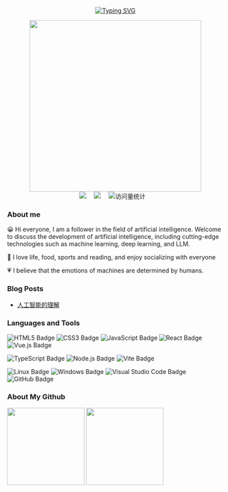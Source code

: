 <div align="center">

  <!-- 打字效果 -->
  <a href="https://github.com/White-Qi"><img src="https://readme-typing-svg.demolab.com?font=Fira+Code&pause=1000&random=false&width=330&lines=console.log(%22Hello+World!%22);I'm+BaiQi%2C+Have+a+nice+day!" alt="Typing SVG" /></a>

  <!-- python图片 -->
  <a href="https://sm.ms/image/n2wPkGMSgY7eKE3" target="_blank">
  <img src="https://imgur.com/a/pyhtontheme-UTPnUR3" width="400"></a>

  <!-- profile logo 个人资料徽标 -->
  <div>
    <a href="https://www.zhihu.com/people/WhiteQi"><img src="https://img.shields.io/badge/Website-知乎主页-8c36db" /></a>&emsp;
    <a href="https://x.com/WhiteQi1024"><img src="https://img.shields.io/badge/Twitter-推特-07c160" /></a>&emsp;
    <!-- visitor -->
    <img src="https://komarev.com/ghpvc/?username=White-Qi&label=Views&color=orange&style=flat" alt="访问量统计" />&emsp;
  </div>

</div>

### About me

😀 Hi everyone, I am a follower in the field of artificial intelligence. Welcome to discuss the development of artificial intelligence, including cutting-edge technologies such as machine learning, deep learning, and LLM.

💋 I love life, food, sports and reading, and enjoy socializing with everyone

💗 I believe that the emotions of machines are determined by humans.

### Blog Posts

- [人工智能的理解](https://www.zhihu.com/question/573935865/answer/1962627863678268038)


### Languages and Tools

![HTML5 Badge](https://img.shields.io/badge/HTML5-E34F26?logo=html5&logoColor=fff&style=flat)
![CSS3 Badge](https://img.shields.io/badge/CSS3-1572B6?logo=css3&logoColor=fff&style=flat)
![JavaScript Badge](https://img.shields.io/badge/JavaScript-F7DF1E?logo=javascript&logoColor=000&style=flat)
![React Badge](https://img.shields.io/badge/React-61DAFB?logo=react&logoColor=000&style=flat)
![Vue.js Badge](https://img.shields.io/badge/Vue.js-4FC08D?logo=vuedotjs&logoColor=fff&style=flat)

![TypeScript Badge](https://img.shields.io/badge/TypeScript-3178C6?logo=typescript&logoColor=fff&style=flat)
![Node.js Badge](https://img.shields.io/badge/Node.js-393?logo=nodedotjs&logoColor=fff&style=flat)
![Vite Badge](https://img.shields.io/badge/Vite-646CFF?logo=vite&logoColor=fff&style=flat)

![Linux Badge](https://img.shields.io/badge/Linux-FCC624?logo=linux&logoColor=000&style=flat)
![Windows Badge](https://img.shields.io/badge/Windows-0078D6?logo=windows&logoColor=fff&style=flat)
![Visual Studio Code Badge](https://img.shields.io/badge/Visual%20Studio%20Code-007ACC?logo=visualstudiocode&logoColor=fff&style=flat)
![GitHub Badge](https://img.shields.io/badge/GitHub-181717?logo=github&logoColor=fff&style=flat)


### About My Github

<div align="left">
  <img height='180' src="https://github-readme-stats.vercel.app/api/top-langs/?username=White-Qi&layout=compact&langs_count=8" align="center" />
  <img height='180' src="https://github-readme-stats.vercel.app/api?username=White-Qi&show_icons=true" align="center" />
</div> 

